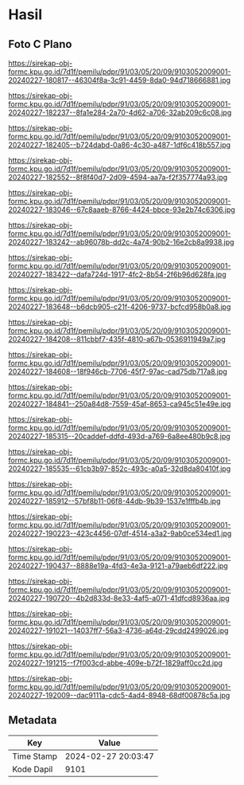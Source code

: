 # Hasil

## Foto C Plano

https://sirekap-obj-formc.kpu.go.id/7d1f/pemilu/pdpr/91/03/05/20/09/9103052009001-20240227-180817--46304f8a-3c91-4459-8da0-94d718666881.jpg

https://sirekap-obj-formc.kpu.go.id/7d1f/pemilu/pdpr/91/03/05/20/09/9103052009001-20240227-182237--8fa1e284-2a70-4d62-a706-32ab209c6c08.jpg

https://sirekap-obj-formc.kpu.go.id/7d1f/pemilu/pdpr/91/03/05/20/09/9103052009001-20240227-182405--b724dabd-0a86-4c30-a487-1df6c418b557.jpg

https://sirekap-obj-formc.kpu.go.id/7d1f/pemilu/pdpr/91/03/05/20/09/9103052009001-20240227-182552--8f8f40d7-2d09-4594-aa7a-f2f357774a93.jpg

https://sirekap-obj-formc.kpu.go.id/7d1f/pemilu/pdpr/91/03/05/20/09/9103052009001-20240227-183046--67c8aaeb-8766-4424-bbce-93e2b74c6306.jpg

https://sirekap-obj-formc.kpu.go.id/7d1f/pemilu/pdpr/91/03/05/20/09/9103052009001-20240227-183242--ab96078b-dd2c-4a74-90b2-16e2cb8a9938.jpg

https://sirekap-obj-formc.kpu.go.id/7d1f/pemilu/pdpr/91/03/05/20/09/9103052009001-20240227-183422--dafa724d-1917-4fc2-8b54-2f6b96d628fa.jpg

https://sirekap-obj-formc.kpu.go.id/7d1f/pemilu/pdpr/91/03/05/20/09/9103052009001-20240227-183648--b6dcb905-c21f-4206-9737-bcfcd958b0a8.jpg

https://sirekap-obj-formc.kpu.go.id/7d1f/pemilu/pdpr/91/03/05/20/09/9103052009001-20240227-184208--811cbbf7-435f-4810-a67b-0536911949a7.jpg

https://sirekap-obj-formc.kpu.go.id/7d1f/pemilu/pdpr/91/03/05/20/09/9103052009001-20240227-184608--18f946cb-7706-45f7-97ac-cad75db717a8.jpg

https://sirekap-obj-formc.kpu.go.id/7d1f/pemilu/pdpr/91/03/05/20/09/9103052009001-20240227-184841--250a84d8-7559-45af-8653-ca945c51e49e.jpg

https://sirekap-obj-formc.kpu.go.id/7d1f/pemilu/pdpr/91/03/05/20/09/9103052009001-20240227-185315--20caddef-ddfd-493d-a769-6a8ee480b9c8.jpg

https://sirekap-obj-formc.kpu.go.id/7d1f/pemilu/pdpr/91/03/05/20/09/9103052009001-20240227-185535--61cb3b97-852c-493c-a0a5-32d8da80410f.jpg

https://sirekap-obj-formc.kpu.go.id/7d1f/pemilu/pdpr/91/03/05/20/09/9103052009001-20240227-185912--57bf8b11-06f8-44db-9b39-1537e1fffb4b.jpg

https://sirekap-obj-formc.kpu.go.id/7d1f/pemilu/pdpr/91/03/05/20/09/9103052009001-20240227-190223--423c4456-07df-4514-a3a2-9ab0ce534ed1.jpg

https://sirekap-obj-formc.kpu.go.id/7d1f/pemilu/pdpr/91/03/05/20/09/9103052009001-20240227-190437--8888e19a-4fd3-4e3a-9121-a79aeb6df222.jpg

https://sirekap-obj-formc.kpu.go.id/7d1f/pemilu/pdpr/91/03/05/20/09/9103052009001-20240227-190720--4b2d833d-8e33-4af5-a071-41dfcd8936aa.jpg

https://sirekap-obj-formc.kpu.go.id/7d1f/pemilu/pdpr/91/03/05/20/09/9103052009001-20240227-191021--14037ff7-56a3-4736-a64d-29cdd2499026.jpg

https://sirekap-obj-formc.kpu.go.id/7d1f/pemilu/pdpr/91/03/05/20/09/9103052009001-20240227-191215--f7f003cd-abbe-409e-b72f-1829aff0cc2d.jpg

https://sirekap-obj-formc.kpu.go.id/7d1f/pemilu/pdpr/91/03/05/20/09/9103052009001-20240227-192009--dac9111a-cdc5-4ad4-8948-68df00878c5a.jpg


## Metadata

| Key        | Value               |
| ---------- | ------------------- |
| Time Stamp | 2024-02-27 20:03:47 |
| Kode Dapil | 9101                |



